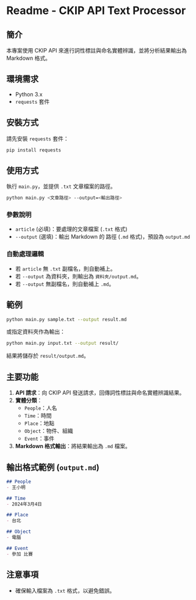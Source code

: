 # Readme - CKIP API Text Processor

## 簡介

本專案使用 CKIP API 來進行詞性標註與命名實體辨識，並將分析結果輸出為 Markdown 格式。

## 環境需求

- Python 3.x
- `requests` 套件

## 安裝方式

請先安裝 `requests` 套件：

```sh
pip install requests
```

## 使用方式

執行 `main.py`，並提供 `.txt` 文章檔案的路徑。

```sh
python main.py <文章路徑> --output=<輸出路徑>
```

### 參數說明

- `article` (必填)：要處理的文章檔案 (`.txt` 格式)
- `--output` (選填)：輸出 Markdown 的 路徑 (`.md` 格式)，預設為 `output.md`

### 自動處理邏輯

- 若 `article` 無 `.txt` 副檔名，則自動補上。
- 若 `--output` 為資料夾，則輸出為 `資料夾/output.md`。
- 若 `--output` 無副檔名，則自動補上 `.md`。

## 範例

```sh
python main.py sample.txt --output result.md
```

或指定資料夾作為輸出：

```sh
python main.py input.txt --output result/
```

結果將儲存於 `result/output.md`。

## 主要功能

1. **API 請求**：向 CKIP API 發送請求，回傳詞性標註與命名實體辨識結果。
2. **實體分類**：
   - `People`：人名
   - `Time`：時間
   - `Place`：地點
   - `Object`：物件、組織
   - `Event`：事件
3. **Markdown 格式輸出**：將結果輸出為 `.md` 檔案。

## 輸出格式範例 (`output.md`)

```md
## People
- 王小明

## Time
- 2024年3月4日

## Place
- 台北

## Object
- 電腦

## Event
- 參加 比賽
```

## 注意事項

- 確保輸入檔案為 `.txt` 格式，以避免錯誤。

